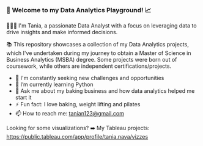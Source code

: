 ### 👋 Welcome to my Data Analytics Playground! 📈

👩🏽‍💻 I'm Tania, a passionate Data Analyst with a focus on leveraging data to drive insights and make informed decisions.

📚 This repository showcases a collection of my Data Analytics projects, which I've undertaken during my journey to obtain a Master of Science in Business Analytics (MSBA) degree. Some projects were born out of coursework, while others are independent certifications/projects.

- 🌟 I'm constantly seeking new challenges and opportunities
- 🌱 I’m currently learning Python
- 💬 Ask me about my baking business and how data analytics helped me start it
- ⚡ Fun fact: I love baking, weight lifting and pilates
- 📫 How to reach me: tanian123@gmail.com

Looking for some visualizations? ➡️ My Tableau projects: https://public.tableau.com/app/profile/tania.nava/vizzes

<!--
**taniapn10/taniapn10** is a ✨ _special_ ✨ repository because its `README.md` (this file) appears on your GitHub profile.




-->
